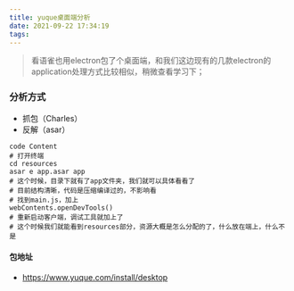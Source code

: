 ```yaml
---
title: yuque桌面端分析
date: 2021-09-22 17:34:19
tags:
---
```

> 看语雀也用electron包了个桌面端，和我们这边现有的几款electron的application处理方式比较相似，稍微查看学习下；

### 分析方式
- 抓包（Charles）
- 反解（asar）
```
code Content
# 打开终端
cd resources
asar e app.asar app
# 这个时候，目录下就有了app文件夹，我们就可以具体看看了
# 目前结构清晰，代码是压缩编译过的，不影响看
# 找到main.js，加上
webContents.openDevTools()
# 重新启动客户端，调试工具就加上了
# 这个时候我们就能看到resources部分，资源大概是怎么分配的了，什么放在端上，什么不是
```

#### 包地址
- https://www.yuque.com/install/desktop


